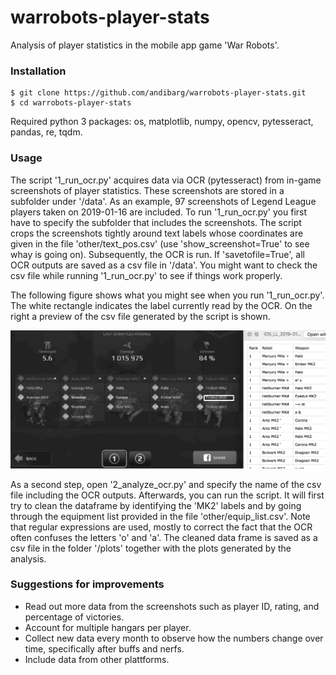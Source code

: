 # warrobots-player-stats
Analysis of player statistics in the mobile app game 'War Robots'. 


### Installation
```
$ git clone https://github.com/andibarg/warrobots-player-stats.git
$ cd warrobots-player-stats
```
Required python 3 packages: os, matplotlib, numpy, opencv, pytesseract, pandas, re, tqdm.

### Usage

The script '1_run_ocr.py' acquires data via OCR (pytesseract) from in-game screenshots of player statistics. These screenshots are stored in a subfolder under '/data'. As an example, 97 screenshots of Legend League players taken on 2019-01-16 are included. To run '1_run_ocr.py' you first have to specify the subfolder that includes the screenshots. The script crops the screenshots tightly around text labels whose coordinates are given in the file 'other/text_pos.csv' (use 'show_screenshot=True' to see whay is going on). Subsequently, the OCR is run. If 'savetofile=True', all OCR outputs are saved as a csv file in '/data'. You might want to check the csv file while running '1_run_ocr.py' to see if things work properly.

The following figure shows what you might see when you run '1_run_ocr.py'. The white rectangle indicates the label currently read by the OCR. On the right a preview of the csv file generated by the script is shown.

![Screenshot](other/ocr_running_example.png)

As a second step, open '2_analyze_ocr.py' and specify the name of the csv file including the OCR outputs. Afterwards, you can run the script. It will first try to clean the dataframe by identifying the 'MK2' labels and by going through the equipment list provided in the file 'other/equip_list.csv'. Note that regular expressions are used, mostly to correct the fact that the OCR often confuses the letters 'o' and 'a'. The cleaned data frame is saved as a csv file in the folder '/plots' together with the plots generated by the analysis.

### Suggestions for improvements

- Read out more data from the screenshots such as player ID, rating, and percentage of victories.
- Account for multiple hangars per player.
- Collect new data every month to observe how the numbers change over time, specifically after buffs and nerfs.
- Include data from other plattforms.

